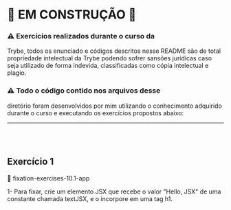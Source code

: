 # 🚧 EM CONSTRUÇÃO 🚧

### ⚠️ Exercícios realizados durante o curso da
Trybe, todos os enunciado e códigos descritos nesse README são de total propriedade intelectual da Trybe podendo sofrer sansões jurídicas caso seja utilizado de
forma indevida, classificadas como cópia intelectual e plagio.

### ⚠️ Todo o código contido nos arquivos desse
diretório foram desenvolvidos por mim utilizando o conhecimento adquirido durante o curso e executando os exercícios propostos
abaixo:

<hr>
<br>
<br>

## Exercício 1

📁 fixation-exercises-10.1-app

1- Para fixar, crie um elemento JSX que recebe o valor "Hello, JSX" de uma constante chamada textJSX, e o incorpore em uma tag h1.
